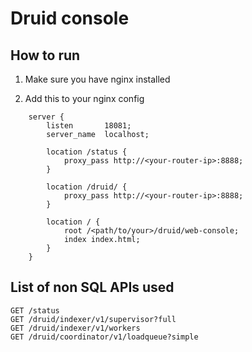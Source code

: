# Druid console

## How to run

1. Make sure you have nginx installed

2. Add this to your nginx config

```
    server {
        listen       18081;
        server_name  localhost;

        location /status {
            proxy_pass http://<your-router-ip>:8888;
        }

        location /druid/ {
            proxy_pass http://<your-router-ip>:8888;
        }

        location / {
            root /<path/to/your>/druid/web-console;
            index index.html;
        }
    }
```

## List of non SQL APIs used

```
GET /status
GET /druid/indexer/v1/supervisor?full
GET /druid/indexer/v1/workers
GET /druid/coordinator/v1/loadqueue?simple
``` 
